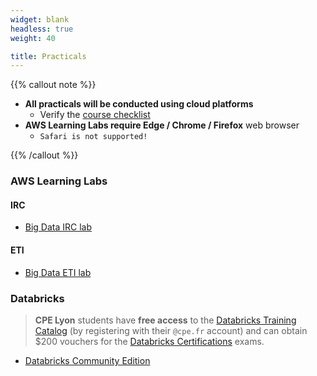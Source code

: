 ```yaml
---
widget: blank
headless: true
weight: 40

title: Practicals
---
```


{{% callout note %}}

* **All practicals will be conducted using cloud platforms**
  * Verify the [course checklist](https://docs.google.com/document/d/1bcJCpcT9-q6e3M1h37gqIPii5jF1dMcph2X8YKvRWUc/edit?usp=sharing)
* **AWS Learning Labs require Edge / Chrome / Firefox** web browser
  * `Safari is not supported!`

{{% /callout %}}

### AWS Learning Labs

#### IRC

* [Big Data IRC lab](https://awsacademy.instructure.com/courses/23631)
<!-- * [Big Data IRC lab (datathon)](https://awsacademy.instructure.com/courses/27104) -->

#### ETI

* [Big Data ETI lab](https://awsacademy.instructure.com/courses/23632)
<!-- * [Big Data ETI lab (datathon)](https://awsacademy.instructure.com/courses/27103) -->

### Databricks

> **CPE Lyon** students have **free access** to the [Databricks Training Catalog](https://customer-academy.databricks.com/learn/signin) (by registering with their `@cpe.fr` account) and can obtain $200 vouchers for the [Databricks Certifications](https://www.databricks.com/learn/certification) exams.

* [Databricks Community Edition](https://community.cloud.databricks.com)
